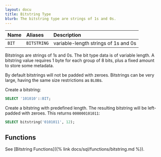 ```yaml
---
layout: docu
title: Bitstring Type
blurb: The bitstring type are strings of 1s and 0s.
---
```


<div class="narrow_table"></div>

| Name | Aliases | Description |
|:---|:---|:---|
| `BIT` | `BITSTRING` | variable-length strings of 1s and 0s |

Bitstrings are strings of 1s and 0s. The bit type data is of variable length. A bitstring value requires 1 byte for each group of 8 bits, plus a fixed amount to store some metadata.

By default bitstrings will not be padded with zeroes.
Bitstrings can be very large, having the same size restrictions as `BLOB`s.

Create a bitstring:

```sql
SELECT '101010'::BIT;
```

Create a bitstring with predefined length. The resulting bitstring will be left-padded with zeroes. This returns `000000101011`:

```sql
SELECT bitstring('0101011', 12);
```

## Functions

See [Bitstring Functions]({% link docs/sql/functions/bitstring.md %}).
